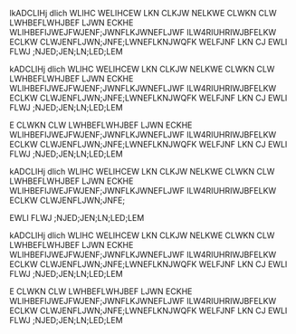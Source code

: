 lkADCLIHj dlich WLIHC WELIHCEW
LKN CLKJW NELKWE CLWKN CLW LWHBEFLWHJBEF
LJWN ECKHE WLIHBEFIJWEJFWJENF;JWNFLKJWNEFLJWF
ILW4RIUHRIWJBFELKW ECLKW CLWJENFLJWN;JNFE;LWNEFLKNJWQFK WELFJNF
LKN CJ EWLI FLWJ ;NJED;JEN;LN;LED;LEM

kADCLIHj dlich WLIHC WELIHCEW
LKN CLKJW NELKWE CLWKN CLW LWHBEFLWHJBEF
LJWN ECKHE WLIHBEFIJWEJFWJENF;JWNFLKJWNEFLJWF
ILW4RIUHRIWJBFELKW ECLKW CLWJENFLJWN;JNFE;LWNEFLKNJWQFK WELFJNF
LKN CJ EWLI FLWJ ;NJED;JEN;LN;LED;LEM

E CLWKN CLW LWHBEFLWHJBEF
LJWN ECKHE WLIHBEFIJWEJFWJENF;JWNFLKJWNEFLJWF
ILW4RIUHRIWJBFELKW ECLKW CLWJENFLJWN;JNFE;LWNEFLKNJWQFK WELFJNF
LKN CJ EWLI FLWJ ;NJED;JEN;LN;LED;LEM

kADCLIHj dlich WLIHC WELIHCEW
LKN CLKJW NELKWE CLWKN CLW LWHBEFLWHJBEF
LJWN ECKHE WLIHBEFIJWEJFWJENF;JWNFLKJWNEFLJWF
ILW4RIUHRIWJBFELKW ECLKW CLWJENFLJWN;JNFE;

 EWLI FLWJ ;NJED;JEN;LN;LED;LEM

kADCLIHj dlich WLIHC WELIHCEW
LKN CLKJW NELKWE CLWKN CLW LWHBEFLWHJBEF
LJWN ECKHE WLIHBEFIJWEJFWJENF;JWNFLKJWNEFLJWF
ILW4RIUHRIWJBFELKW ECLKW CLWJENFLJWN;JNFE;LWNEFLKNJWQFK WELFJNF
LKN CJ EWLI FLWJ ;NJED;JEN;LN;LED;LEM

E CLWKN CLW LWHBEFLWHJBEF
LJWN ECKHE WLIHBEFIJWEJFWJENF;JWNFLKJWNEFLJWF
ILW4RIUHRIWJBFELKW ECLKW CLWJENFLJWN;JNFE;LWNEFLKNJWQFK WELFJNF
LKN CJ EWLI FLWJ ;NJED;JEN;LN;LED;LEM

